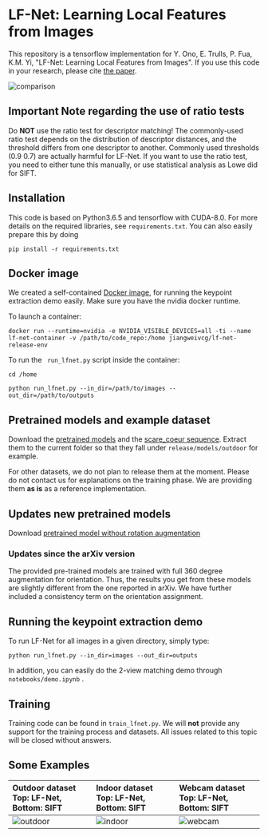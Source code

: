 # LF-Net: Learning Local Features from Images

This repository is a tensorflow implementation  for Y.  Ono, E. Trulls, P. Fua,
K.M. Yi, "LF-Net: Learning Local Features from Images". If you use this code in
your research, please cite [the paper](https://arxiv.org/abs/1805.09662). 


![comparison](/teasers/teasers.png)

## Important Note regarding the use of ratio tests

Do **NOT** use the ratio test for descriptor matching! The commonly-used ratio 
test depends on the distribution of descriptor distances, and the threshold 
differs from one descriptor to another. Commonly used thresholds (0.9 0.7) are
actually harmful for LF-Net. If you want to use the ratio test, you need to 
either tune this manually, or use statistical analysis as Lowe did for SIFT.

## Installation

This code is based on Python3.6.5 and tensorflow with CUDA-8.0. For more details on
the required  libraries, see  `requirements.txt`. You  can also  easily prepare
this by doing

```
pip install -r requirements.txt
```

## Docker image

We created a self-contained [Docker image](https://hub.docker.com/r/jiangweivcg/lf-net-release-env), for running the keypoint extraction demo easily. Make sure you have the nvidia docker runtime.

To launch a container:

`docker run --runtime=nvidia -e NVIDIA_VISIBLE_DEVICES=all -ti --name lf-net-container -v /path/to/code_repo:/home jiangweivcg/lf-net-release-env`

To run the ` run_lfnet.py` script inside the container:

`cd /home`

`python run_lfnet.py --in_dir=/path/to/images --out_dir=/path/to/outputs`


## Pretrained models and example dataset

Download                             the                            [pretrained
models](https://www.cs.ubc.ca/research/kmyi_data/files/2018/lf-net/pretrained.tar.gz) and
the                                                                [scare_coeur
sequence](https://www.cs.ubc.ca/research/kmyi_data/files/2018/lf-net/sacre_coeur.tar.gz). Extract
them to the current folder so that they fall under `release/models/outdoor` for
example.

For other datasets, we do not plan to release them at the moment. Please do not
contact us for  explanations on the training phase. We  are providing them **as
is** as a reference implementation.

## Updates new pretrained models
Download [pretrained model without rotation augmentation ](https://www.cs.ubc.ca/research/kmyi_data/files/2018/lf-net/lfnet-norotaug.tar)

### Updates since the arXiv version

The provided pre-trained  models are trained with full  360 degree augmentation
for  orientation. Thus,  the results  you get  from these  models are  slightly
different  from  the  one  reported  in  arXiv.  We  have  further  included  a
consistency term on the orientation assignment.

## Running the keypoint extraction demo

To run LF-Net for all images in a given directory, simply type:

```
python run_lfnet.py --in_dir=images --out_dir=outputs
```

In addition, you can easily do the 2-view matching demo through
`notebooks/demo.ipynb` .

## Training

Training code can be found in `train_lfnet.py`. We will **not** provide any
support for the training process and datasets. All issues related to this topic
will be closed without answers.


## Some Examples

| Outdoor dataset</br> Top: LF-Net, Bottom: SIFT | Indoor dataset </br>Top: LF-Net, Bottom: SIFT | Webcam dataset</br>Top: LF-Net, Bottom: SIFT |
|:---------|:--------------------|:----------------|
| ![outdoor](/teasers/sfm_ours_sift.gif)     | ![indoor](/teasers/scannet_ours_sift.gif) | ![webcam](/teasers/webcam_ours_sift.gif) |
